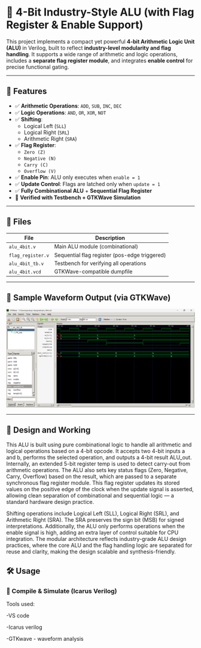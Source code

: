 # 🧠 4-Bit Industry-Style ALU (with Flag Register & Enable Support)

This project implements a compact yet powerful **4-bit Arithmetic Logic Unit (ALU)** in Verilog, built to reflect **industry-level modularity and flag handling**. It supports a wide range of arithmetic and logic operations, includes a **separate flag register module**, and integrates **enable control** for precise functional gating.

---

## 🚀 Features

- ✅ **Arithmetic Operations**: `ADD`, `SUB`, `INC`, `DEC`
- ✅ **Logic Operations**: `AND`, `OR`, `XOR`, `NOT`
- ✅ **Shifting**:
  - Logical Left (`SLL`)
  - Logical Right (`SRL`)
  - Arithmetic Right (`SRA`)
- ✅ **Flag Register**:
  - `Zero (Z)`
  - `Negative (N)`
  - `Carry (C)`
  - `Overflow (V)`
- ✅ **Enable Pin**: ALU only executes when `enable = 1`
- ✅ **Update Control**: Flags are latched only when `update = 1`
- ✅ **Fully Combinational ALU** + **Sequential Flag Register**
- 🧪 **Verified with Testbench + GTKWave Simulation**

---

## 📂 Files

| File | Description |
|------|-------------|
| `alu_4bit.v` | Main ALU module (combinational) |
| `flag_register.v` | Sequential flag register (pos-edge triggered) |
| `alu_4bit_tb.v` | Testbench for verifying all operations |
| `alu_4bit.vcd` | GTKWave-compatible dumpfile |

---

## 🧪 Sample Waveform Output (via GTKWave)

![ALU GTKWave Screenshot](/4bit_ALU.png) <!-- Optional if you include a waveform screenshot -->

---

<h2>🧠 Design and Working</h2>

This ALU is built using pure combinational logic to handle all arithmetic and logical operations based on a 4-bit opcode. It accepts two 4-bit inputs a and b, performs the selected operation, and outputs a 4-bit result ALU_out. Internally, an extended 5-bit register temp is used to detect carry-out from arithmetic operations. The ALU also sets key status flags (Zero, Negative, Carry, Overflow) based on the result, which are passed to a separate synchronous flag register module. This flag register updates its stored values on the positive edge of the clock when the update signal is asserted, allowing clean separation of combinational and sequential logic — a standard hardware design practice.

Shifting operations include Logical Left (SLL), Logical Right (SRL), and Arithmetic Right (SRA). The SRA preserves the sign bit (MSB) for signed interpretations. Additionally, the ALU only performs operations when the enable signal is high, adding an extra layer of control suitable for CPU integration. The modular architecture reflects industry-grade ALU design practices, where the core ALU and the flag handling logic are separated for reuse and clarity, making the design scalable and synthesis-friendly.

## 🛠️ Usage

### 🧾 Compile & Simulate (Icarus Verilog)

Tools used:

-VS code

-Icarus verilog

-GTKwave - waveform analysis
